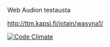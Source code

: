 Web Audion testausta

http://ttm.kapsi.fi/jotain/wasyna1/

[![Code Climate](https://codeclimate.com/github/ttmv/wasyna.png)](https://codeclimate.com/github/ttmv/wasyna)
